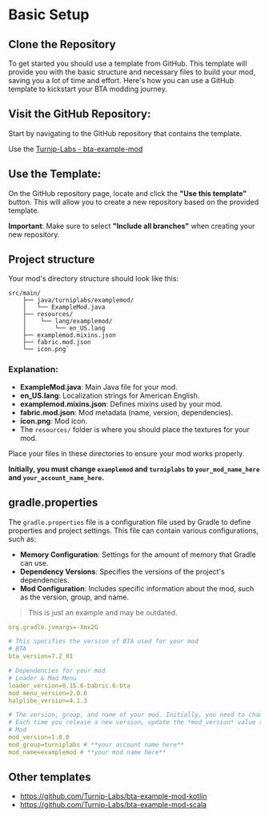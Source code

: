 # Basic Setup

## Clone the Repository

To get started you should use a template from GitHub. This template will provide you with the basic structure and necessary files to build your mod, saving you a lot of time and effort. Here's how you can use a GitHub template to kickstart your BTA modding journey.

## **Visit the GitHub Repository**:

Start by navigating to the GitHub repository that contains the template.

Use the [Turnip-Labs - bta-example-mod](https://github.com/Turnip-Labs/bta-example-mod)

## **Use the Template**:

On the GitHub repository page, locate and click the **"Use this template"** button. This will allow you to create a new repository based on the provided template.

**Important**: Make sure to select **"Include all branches"** when creating your new repository.

## Project structure

Your mod's directory structure should look like this:
```tree
src/main/
    ├── java/turniplabs/examplemod/
    │   └── ExampleMod.java
    ├── resources/
    │    └── lang/examplemod/
    │        └── en_US.lang
    ├── examplemod.mixins.json
    ├── fabric.mod.json
    └── icon.png`
```

### Explanation:

- **ExampleMod.java**: Main Java file for your mod.
- **en_US.lang**: Localization strings for American English.
- **examplemod.mixins.json**: Defines mixins used by your mod.
- **fabric.mod.json**: Mod metadata (name, version, dependencies).
- **icon.png**: Mod icon.
- The `resources/` folder is where you should place the textures for your mod.

Place your files in these directories to ensure your mod works properly.

**Initially, you must change `examplemod` and `turniplabs` to `your_mod_name_here` and `your_account_name_here`.**

## gradle.properties

The `gradle.properties` file is a configuration file used by Gradle to define properties and project settings. This file can contain various configurations, such as:

- **Memory Configuration**: Settings for the amount of memory that Gradle can use.
- **Dependency Versions**: Specifies the versions of the project's dependencies.
- **Mod Configuration**: Includes specific information about the mod, such as the version, group, and name.

> This is just an example and may be outdated.
```yaml
org.gradle.jvmargs=-Xmx2G

# This specifies the version of BTA used for your mod
# BTA
bta_version=7.2_01

# Dependencies for your mod
# Loader & Mod Menu
loader_version=0.15.6-babric.6-bta
mod_menu_version=2.0.6
halplibe_version=4.1.3

# The version, group, and name of your mod. Initially, you need to change these to match your mod's information.
# Each time you release a new version, update the *mod_version* value to a different or newer value.
# Mod
mod_version=1.0.0
mod_group=turniplabs # **your account name here**
mod_name=examplemod # **your mod name here** 
```

## Other templates
* https://github.com/Turnip-Labs/bta-example-mod-kotlin
* https://github.com/Turnip-Labs/bta-example-mod-scala
